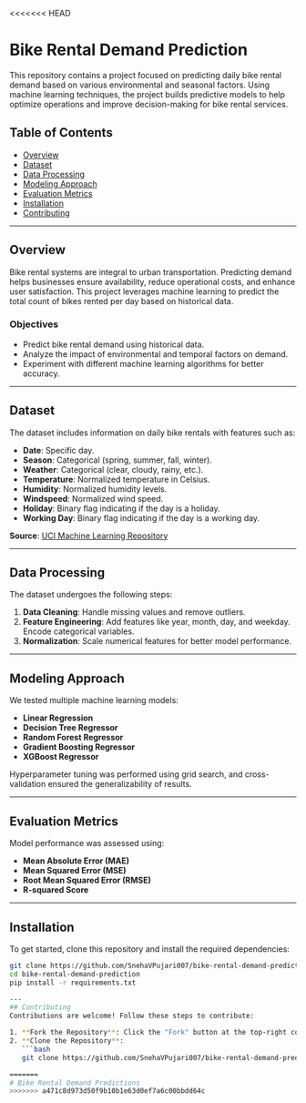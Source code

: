 <<<<<<< HEAD
# Bike Rental Demand Prediction

This repository contains a project focused on predicting daily bike rental demand based on various environmental and seasonal factors. Using machine learning techniques, the project builds predictive models to help optimize operations and improve decision-making for bike rental services.

## Table of Contents
- [Overview](#overview)
- [Dataset](#dataset)
- [Data Processing](#data-processing)
- [Modeling Approach](#modeling-approach)
- [Evaluation Metrics](#evaluation-metrics)
- [Installation](#installation)
- [Contributing](#contributing)


---

## Overview
Bike rental systems are integral to urban transportation. Predicting demand helps businesses ensure availability, reduce operational costs, and enhance user satisfaction. This project leverages machine learning to predict the total count of bikes rented per day based on historical data.

### Objectives
- Predict bike rental demand using historical data.
- Analyze the impact of environmental and temporal factors on demand.
- Experiment with different machine learning algorithms for better accuracy.

---

## Dataset
The dataset includes information on daily bike rentals with features such as:
- **Date**: Specific day.
- **Season**: Categorical (spring, summer, fall, winter).
- **Weather**: Categorical (clear, cloudy, rainy, etc.).
- **Temperature**: Normalized temperature in Celsius.
- **Humidity**: Normalized humidity levels.
- **Windspeed**: Normalized wind speed.
- **Holiday**: Binary flag indicating if the day is a holiday.
- **Working Day**: Binary flag indicating if the day is a working day.

**Source**: [UCI Machine Learning Repository](https://archive.ics.uci.edu/ml/datasets/Bike+Sharing+Dataset)

---

## Data Processing
The dataset undergoes the following steps:
1. **Data Cleaning**: Handle missing values and remove outliers.
2. **Feature Engineering**: Add features like year, month, day, and weekday. Encode categorical variables.
3. **Normalization**: Scale numerical features for better model performance.

---

## Modeling Approach
We tested multiple machine learning models:
- **Linear Regression**
- **Decision Tree Regressor**
- **Random Forest Regressor**
- **Gradient Boosting Regressor**
- **XGBoost Regressor**

Hyperparameter tuning was performed using grid search, and cross-validation ensured the generalizability of results.

---

## Evaluation Metrics
Model performance was assessed using:
- **Mean Absolute Error (MAE)**
- **Mean Squared Error (MSE)**
- **Root Mean Squared Error (RMSE)**
- **R-squared Score**

---

## Installation
To get started, clone this repository and install the required dependencies:

```bash
git clone https://github.com/SnehaVPujari007/bike-rental-demand-prediction.git
cd bike-rental-demand-prediction
pip install -r requirements.txt

---
## Contributing
Contributions are welcome! Follow these steps to contribute:

1. **Fork the Repository**: Click the "Fork" button at the top-right corner of this repository.
2. **Clone the Repository**: 
   ```bash
   git clone https://github.com/SnehaVPujari007/bike-rental-demand-prediction.git

=======
# Bike Rental Demand Predictions
>>>>>>> a471c8d973d50f9b10b1e63d0ef7a6c00bbdd64c

